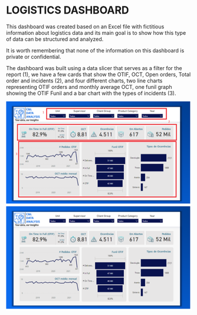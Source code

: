 # LOGISTICS DASHBOARD

This dashboard was created based on an Excel file with fictitious information about logistics data and its main goal is to show how this type of data can be structured and analyzed.

It is worth remembering that none of the information on this dashboard is private or confidential.

The dashboard was built using a data slicer that serves as a filter for the report (1), we have a few cards that show the OTIF, OCT, Open orders, Total order and incidents (2), and four different charts, two line charts representing OTIF orders and monthly average OCT, one funil graph showing the OTIF Funil and a bar chart with the types of incidents (3).

<img src="Prints/Print1.png" alt="Logistics Dashboard 1" width="1024"/>

<img src="Prints/Print2.png" alt="Losgistics Dashboard 2" width="1024"/>